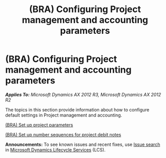 ﻿---
title: (BRA) Configuring Project management and accounting parameters
TOCTitle: (BRA) Configuring Project management and accounting parameters
ms:assetid: c118e6f6-3e75-4b8b-a2d2-d00b38f7d55d
ms:mtpsurl: https://technet.microsoft.com/en-us/library/JJ710609(v=AX.60)
ms:contentKeyID: 49384499
ms.date: 04/18/2014
mtps_version: v=AX.60
---

# (BRA) Configuring Project management and accounting parameters 


_**Applies To:** Microsoft Dynamics AX 2012 R3, Microsoft Dynamics AX 2012 R2_

The topics in this section provide information about how to configure default settings in Project management and accounting.

[(BRA) Set up project parameters](bra-set-up-project-parameters.md)

[(BRA) Set up number sequences for project debit notes](bra-set-up-number-sequences-for-project-debit-notes.md)

  
**Announcements:** To see known issues and recent fixes, use [Issue search](http://go.microsoft.com/fwlink/?linkid=389258) in [Microsoft Dynamics Lifecycle Services](http://go.microsoft.com/fwlink/?linkid=306505) (LCS).

